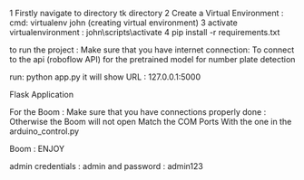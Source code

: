 1 Firstly navigate to directory tk directory 
2 Create a Virtual Environment : cmd:    virtualenv john (creating virtual environment)
3 activate virtualenvironment : john\scripts\activate
4 pip install -r requirements.txt

to run the project : Make sure that you have internet connection:
To connect to the api (roboflow API) for the pretrained model for number plate detection 

run:   python app.py     it will show URL : 127.0.0.1:5000 

Flask Application 

For the Boom : Make sure that you have connections properly done : Otherwise the Boom will not open 
Match the COM Ports With the one in the arduino_control.py

Boom : ENJOY 


admin credentials : admin and password : admin123
